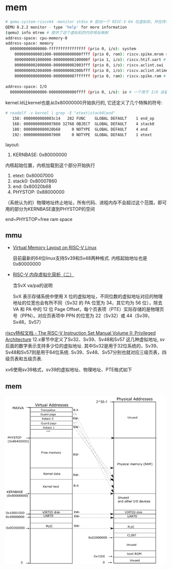 # mem
```bash
# qemu-system-riscv64 -monitor stdio # 启动一个 RISC-V 64 位虚拟机，并在终端上打开一个 QEMU 监视器控制台, 此时host cpu负载很高, 注意及时退出
QEMU 8.2.2 monitor - type 'help' for more information
(qemu) info mtree # 提供了这个虚拟机的内存地址映射
address-space: cpu-memory-0
address-space: memory
  0000000000000000-ffffffffffffffff (prio 0, i/o): system
    0000000000001000-000000000000ffff (prio 0, rom): riscv.spike.mrom # 机器模式 ROM（只读存储器）. 它通常存放引导加载程序（bootloader）或一小段固件，它们是虚拟机启动时首先运行的代码
    0000000001000000-000000000100000f (prio 1, i/o): riscv.htif.uart # 一个 UART（通用异步收发器）的地址范围，这是一个简单的串行通信设备。客户操作系统使用这个地址来向虚拟串行端口写入或从中读取数据。htif（主机-目标接口）表示它是一个特定的 QEMU 管理的设备
    0000000002000000-0000000002003fff (prio 0, i/o): riscv.aclint.swi
    0000000002004000-000000000200bfff (prio 0, i/o): riscv.aclint.mtimer # 是 ACLINT (Advanced Core Local Interruptor, 高级核心本地中断控制器）设备. swi 部分处理软件中断，而 mtimer 是一个机器模式定时器
    0000000080000000-0000000087ffffff (prio 0, ram): riscv.spike.ram # 主 RAM（随机存取存储器, 这里大小是128MB, 0x80000000=2G）. 客户操作系统会将内核和所有用户空间程序加载到这个区域. 地址 0x80000000 是 RISC-V 裸机和嵌入式系统中 RAM 常见的起始地址

address-space: I/O
  0000000000000000-000000000000ffff (prio 0, i/o): io # 一个用于 I/O 设备的单独地址空间，对于大多数系统来说，它通常是主内存空间的镜像
```

kernel.ld让kernel也是从0x80000000开始执行的, 它还定义了几个特殊的符号:
```bash
# readelf -s kernel | grep -E "etext|stack0|end"
   158: 0000000080003c14   282 FUNC    GLOBAL DEFAULT    1 end_op
   168: 0000000080007860 32768 OBJECT  GLOBAL DEFAULT    4 stack0
   188: 0000000080020b68     0 NOTYPE  GLOBAL DEFAULT    4 end
   192: 0000000080007000     0 NOTYPE  GLOBAL DEFAULT    1 etext
```

layout:
1. KERNBASE: 0x80000000

  内核起始位置，内核加载到这个部分开始执行
1. etext:    0x80007000
1. stack0:   0x80007860
1. end:      0x80020b68
1. PHYSTOP:  0x88000000

  （系统认为的）物理地址终止地址，所有代码、进程内存不会超过这个范围，即可用的部分为KERNBASE直到PHYSTOP的空间

end~PHYSTOP=free ram space

## mmu
- [Virtual Memory Layout on RISC-V Linux](https://www.kernel.org/doc/html/v6.6/riscv/vm-layout.html)

	目前最新的64位linux支持Sv39和Sv48两种格式. 内核起始地址也是0x80000000
- [RISC-V 内存虚拟化简析（二）](https://tinylab.org/riscv-kvm-mem-virt-2/)

  含SvX va/pa的说明

  SvX 表示存储系统中使用 X 位的虚拟地址，不同位数的虚拟地址对应的物理地址的位宽也会有所不同（Sv32 的 PA 位宽为 34，其它均为 56 位），除去 VA 和 PA 中的 12 位 Page Offset，每个页表项（PTE）实际存储的是物理页号（PPN）。对应页表项中 PPN 的位宽为 22（Sv32）或 44（Sv39，Sv48，Sv57）

[riscv特权文档 - The RISC-V Instruction Set Manual Volume II: Privileged Architecture](https://riscv.atlassian.net/wiki/spaces/HOME/pages/16154769/RISC-V+Technical+Specifications) 12.x章节中定义了Sv32、Sv39、Sv48和Sv57 这几种虚拟地址, sv后面的数字表示支持多少位的虚拟地址. 其中Sv32是用于32位系统的，Sv39、Sv48和Sv57则是用于64位系统. Sv39、Sv48、Sv57分别也就对应三级页表，四级页表和五级页表.

xv6使用sv39格式，sv39的虚拟地址、物理地址、PTE格式如下

## mem
![内存架构](/docs/riscv/misc/img/mem_arch.png)